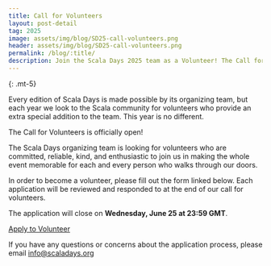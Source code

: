 ```yaml
---
title: Call for Volunteers
layout: post-detail
tag: 2025
image: assets/img/blog/SD25-call-volunteers.png
header: assets/img/blog/SD25-call-volunteers.png
permalink: /blog/:title/
description: Join the Scala Days 2025 team as a Volunteer! The Call for Volunteers is now open...
---
```

{: .mt-5}

Every edition of Scala Days is made possible by its organizing team, but each year we look to the Scala community for volunteers who provide an extra special addition to the team. This year is no different. 

The Call for Volunteers is officially open! 

The Scala Days organizing team is looking for volunteers who are committed, reliable, kind, and enthusiastic to join us in making the whole event memorable for each and every person who walks through our doors.

In order to become a volunteer, please fill out the form linked below. Each application will be reviewed and responded to at the end of our call for volunteers. 

The application will close on **Wednesday, June 25 at 23:59 GMT**. 

<div class="d-flex justify-content-center align-items-center">
  <a class="btn btn-primary btn-lg fw-bold my-4" href="https://forms.gle/kThYakstdWTCx99M9">Apply to Volunteer</a>
</div>


If you have any questions or concerns about the application process, please email [info@scaladays.org](mailto:info@scaladays.org)
